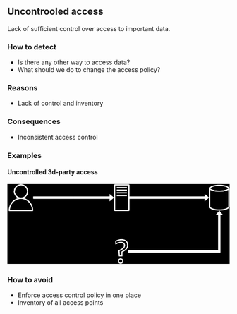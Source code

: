 ## Uncontrooled access

Lack of sufficient control over access to important data.

### How to detect

* Is there any other way to access data?
* What should we do to change the access policy?

### Reasons

* Lack of control and inventory

### Consequences

* Inconsistent access control

### Examples

#### Uncontrolled 3d-party access

![Uncontrolled 3d-party access](images/uncontrolled_3dparty_access.drawio.png)

### How to avoid

* Enforce access control policy in one place
* Inventory of all access points

